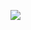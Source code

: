 [![](https://mermaid.ink/img/pako:eNrdVcFu2zAM_RXCpxQIsstOuTXJsHXouqxpsYuBgbFZR4MteZLcNi3yMcMOA3Yt9gX-sVGS7ThN0-0wYMBycCyJ5HsUH-n7KFEpReNo-nKqpEUhSccS-GeFzQm6TZgJzDQWcKU0TFEriXBclnAj7AqO7ypNgDKFGVpcoiETyxBmTtooOagM6SHE0aWp6q9aqDjqryBVgGUuErTiWsGXiqBkWsBOUBVQKKu0MBZBVVCiMZiR0GoUR0cBJDwXa2Op-DRRlUxRrwfGrx2OI8rhAm3DbnAfXNyvS3FwQ0u2DA4dmY-0DGTPCRM7-mzCqmdRokYQ0pLG-nv9zWdTNZltOe5CFWopctpHe-f3e4Bw5g7or4BiKXyU-UkId8Z33CX0mjTJRCAg5PVDxjjuyiRl9UMilAHaQUtUAby5RJnwHxummCpzOFuZqdnEwUych3OYOQfO158ECjuLY13gHbHKfGSQDlVTjkxGojAwoFE2GjIpFmThWP0kTyQJRR7CihVTP2gR4K5ZviTN0cG7cRJefDh9gmNQN581xNplJ_YnCf8J17ZgzBYrS9Lyrfv77dHcPOokTAshPZ574Rw1w-mGQrcFCoxw8kcuXNaW1pVqt05Nz7y6tQO65fJKzBdd2yyaCMx0jhkWTFA1ammPglMjx1KrhLg7NS9bcxgYpyK371NtMgvo55Q3k2HbepcGA8Sbi4v5oiO6Nd1pnWes25CN6p-x7EX8vbG36An6tP7BV0wm0dS2aaNjmGnuXL3v3dfaE-7vZ5Ppi7f82Pfcr9EJNyXPZdeQBxkHxbTd32nksX3w6ManZ9kJ_uDQ_J-Gyr8YDjudHg2jgthUpPxJ9tcdR3ZFBUcZ82tKV1jlNo5iuWFTnhlqsZZJNLa6omGkVZWtovEV5oZXVZmipeaz3exufgEW26lY?type=png)](https://mermaid.live/edit#pako:eNrdVcFu2zAM_RXCpxQIsstOuTXJsHXouqxpsYuBgbFZR4MteZLcNi3yMcMOA3Yt9gX-sVGS7ThN0-0wYMBycCyJ5HsUH-n7KFEpReNo-nKqpEUhSccS-GeFzQm6TZgJzDQWcKU0TFEriXBclnAj7AqO7ypNgDKFGVpcoiETyxBmTtooOagM6SHE0aWp6q9aqDjqryBVgGUuErTiWsGXiqBkWsBOUBVQKKu0MBZBVVCiMZiR0GoUR0cBJDwXa2Op-DRRlUxRrwfGrx2OI8rhAm3DbnAfXNyvS3FwQ0u2DA4dmY-0DGTPCRM7-mzCqmdRokYQ0pLG-nv9zWdTNZltOe5CFWopctpHe-f3e4Bw5g7or4BiKXyU-UkId8Z33CX0mjTJRCAg5PVDxjjuyiRl9UMilAHaQUtUAby5RJnwHxummCpzOFuZqdnEwUych3OYOQfO158ECjuLY13gHbHKfGSQDlVTjkxGojAwoFE2GjIpFmThWP0kTyQJRR7CihVTP2gR4K5ZviTN0cG7cRJefDh9gmNQN581xNplJ_YnCf8J17ZgzBYrS9Lyrfv77dHcPOokTAshPZ574Rw1w-mGQrcFCoxw8kcuXNaW1pVqt05Nz7y6tQO65fJKzBdd2yyaCMx0jhkWTFA1ammPglMjx1KrhLg7NS9bcxgYpyK371NtMgvo55Q3k2HbepcGA8Sbi4v5oiO6Nd1pnWes25CN6p-x7EX8vbG36An6tP7BV0wm0dS2aaNjmGnuXL3v3dfaE-7vZ5Ppi7f82Pfcr9EJNyXPZdeQBxkHxbTd32nksX3w6ManZ9kJ_uDQ_J-Gyr8YDjudHg2jgthUpPxJ9tcdR3ZFBUcZ82tKV1jlNo5iuWFTnhlqsZZJNLa6omGkVZWtovEV5oZXVZmipeaz3exufgEW26lY)
